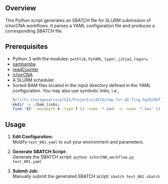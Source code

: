 ## Overview
This Python script generates an SBATCH file for SLURM submission of ichorCNA workflows. It parses a YAML configuration file and produces a corresponding SBATCH file.

## Prerequisites
- Python 3 with the modules: `pathlib`, `PyYAML`, `typer`, `jinja2`, `loguru`.
- [sambamba](https://github.com/biod/sambamba)
- [readCounter](https://github.com/shahcompbio/hmmcopy_utils)
- [ichorCNA](https://github.com/broadinstitute/ichorCNA)
- A SLURM scheduler.
- Sorted BAM files located in the input directory defined in the YAML configuration. You may also use symbolic links, i.e.,
  ```bash
  S="/rfs-storageservice/GIS/Projects/LOCCG/tmp.for.QI_Ting_hg19/OUT_BAM_HG19/1x";
  mkdir -p ./bam_links;
  find "$S" -maxdepth 4 -type f \( -name '*.bam' -o -name '*.bai' \) -exec ln -s -t ./bam_links {} +;
  ```

## Usage

1. **Edit Configuration:**  
   Modify `test_001.yaml` to suit your environment and parameters.

2. **Generate SBATCH Script:**  
   Generate the SBATCH script: `python ichorCNA_workflow.py test_001.yaml`

3. **Submit Job:**  
   Manually submit the generated SBATCH script: `sbatch test_001.sbatch`
